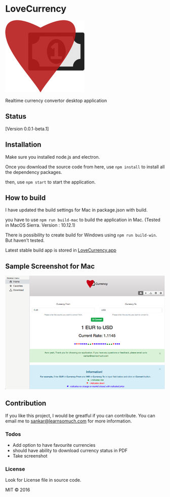 # LoveCurrency
![Alt text](/media/logo.png?raw=true "Desktop LoveCurrency Mac application")

Realtime currency convertor desktop application

## Status
[Version 0.0.1-beta.1]

## Installation
Make sure you installed node.js and electron.

Once you download the source code from here, use `npm install` to install all the dependency packages.

then, use `npm start` to start the application.

## How to build 
I have updated the build settings for Mac in package.json with build.

you have to use `npm run build-mac` to build the application in Mac. (Tested in MacOS Sierra. Version : 10.12.1)

There is possibility to create build for Windows using `npm run build-win`. But haven't tested.

Latest stable build app is stored in [LoveCurrency.app](https://github.com/learnsomuch/LoveCurrency/tree/master/LoveCurrency-darwin-x64)

## Sample Screenshot for Mac

![Alt text](/media/screenshot.png?raw=true "Desktop LoveCurrency Mac application")


## Contribution
If you like this project, I would be greatful if you can contribute.
You can email me to sankar@learnsomuch.com for more information.

### Todos
* Add option to have favourite currencies
* should have ability to download currency status in PDF
* Take screenshot

### License
Look for License file in source code.

MIT &copy; 2016
